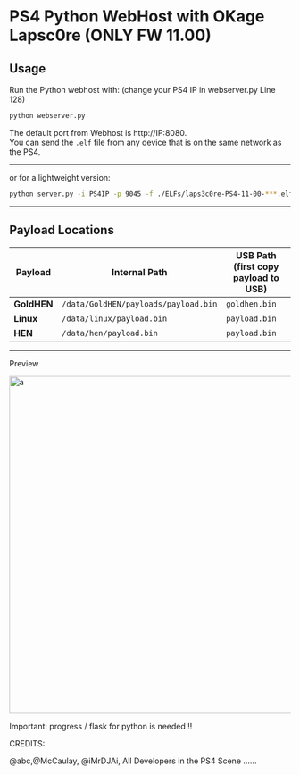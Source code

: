 # PS4 Python WebHost with OKage Lapsc0re (ONLY FW 11.00)

## Usage
Run the Python webhost with: (change your PS4 IP in webserver.py Line 128)
```bash
python webserver.py
```
The default port from Webhost is http://IP:8080.  
You can send the `.elf` file from any device that is on the same network as the PS4.

------

or for a lightweight version:

```bash
python server.py -i PS4IP -p 9045 -f ./ELFs/laps3c0re-PS4-11-00-***.elf (GoldHEN, Linux, Hen)
```
---

## Payload Locations

| Payload   | Internal Path                          | USB Path (first copy payload to USB) |
|-----------|----------------------------------------|---------------------------------------|
| **GoldHEN** | `/data/GoldHEN/payloads/payload.bin`   | `goldhen.bin`                        |
| **Linux**   | `/data/linux/payload.bin`              | `payload.bin`                        |
| **HEN**     | `/data/hen/payload.bin`                | `payload.bin`                        |

---




Preview

<img width="1235" height="604" alt="a" src="https://github.com/user-attachments/assets/2fe65eb3-81c2-4ba1-9e21-860fa80520bb" />



Important: 
progress / flask for python is needed !!







CREDITS:

@abc,@McCaulay, @iMrDJAi, 
All Developers in the PS4 Scene ......
